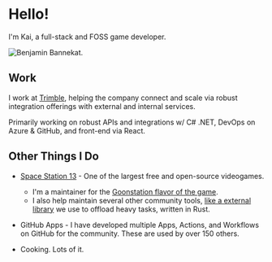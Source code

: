 # Hello!

I'm Kai, a full-stack and FOSS game developer.

![Benjamin Bannekat](https://octodex.github.com/images/bannekat.png).

## Work

I work at [Trimble](https://trimble.com), helping the company connect and scale via robust integration offerings with external and internal services.

Primarily working on robust APIs and integrations w/ C# .NET, DevOps on Azure & GitHub, and front-end via React.

## Other Things I Do

-   [Space Station 13](https://spacestation13.com/) - One of the largest free and open-source videogames.

    -   I'm a maintainer for the [Goonstation flavor of the game](https://github.com/goonstation/goonstation).
    -   I also help maintain several other community tools, [like a external library](https://github.com/tgstation/rust-g) we use to offload heavy tasks, written in Rust.

-   GitHub Apps - I have developed multiple Apps, Actions, and Workflows on GitHub for the community. These are used by over 150 others.

-   Cooking. Lots of it.
